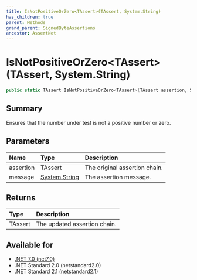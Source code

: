 ```yaml
---
title: IsNotPositiveOrZero<TAssert>(TAssert, System.String)
has_children: true
parent: Methods
grand_parent: SignedByteAssertions
ancestor: AssertNet
---
```

# IsNotPositiveOrZero&lt;TAssert&gt;(TAssert, System.String)

```csharp
public static TAssert IsNotPositiveOrZero<TAssert>(TAssert assertion, System.String message);
```

## Summary
Ensures that the number under test is not a positive number or zero.

## Parameters
| Name      | Type                                                                        | Description                   |
|:----------|:----------------------------------------------------------------------------|:------------------------------|
| assertion | TAssert                                                                     | The original assertion chain. |
| message   | [System.String](https://learn.microsoft.com/en-us/dotnet/api/system.string) | The assertion message.        |


## Returns
| Type    | Description                  |
|:--------|:-----------------------------|
| TAssert | The updated assertion chain. |

## Available for
- [.NET 7.0 (net7.0)](https://versionsof.net/core/7.0/)
- .NET Standard 2.0 (netstandard2.0)
- .NET Standard 2.1 (netstandard2.1)
